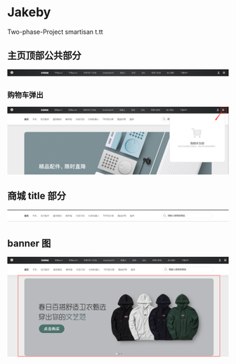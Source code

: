 # Jakeby

Two-phase-Project smartisan t.tt

## 主页顶部公共部分

![image-20200406182500439](./img/image-20200406182500439.png)

### 购物车弹出

![image](./img/20200406222317.png)

## 商城 title 部分

![image-20200406182528891](.//img/image-20200406182528891.png)

## banner 图

![image-20200406182556490](./img/image-20200406182556490.png)
